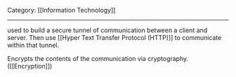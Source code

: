 Category: [[Information Technology]]
___
used to build a secure tunnel of communication between a client and server. 
Then use [[Hyper Text Transfer Protocol (HTTP)]] to communicate within that tunnel. 

Encrypts the contents of the communication via cryptography. ([[Encryption]])